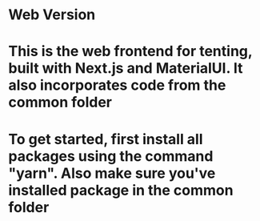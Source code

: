 # Web Version

# This is the web frontend for tenting, built with Next.js and MaterialUI. It also incorporates code from the common folder 

# To get started, first install all packages using the command "yarn". Also make sure you've installed package in the common folder
